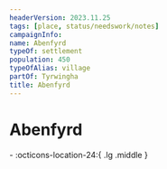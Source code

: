 ```yaml
---
headerVersion: 2023.11.25
tags: [place, status/needswork/notes]
campaignInfo:
name: Abenfyrd
typeOf: settlement
population: 450
typeOfAlias: village
partOf: Tyrwingha
title: Abenfyrd
---
```

# Abenfyrd
<div class="grid cards ext-narrow-margin ext-one-column" markdown>
-    :octicons-location-24:{ .lg .middle }   
</div>


